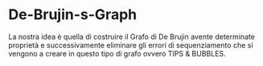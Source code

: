 # De-Brujin-s-Graph
La nostra idea è quella di costruire il Grafo di De Brujin avente determinate proprietà e successivamente eliminare gli errori di sequenziamento che si vengono a creare in questo tipo di grafo ovvero TIPS & BUBBLES.
